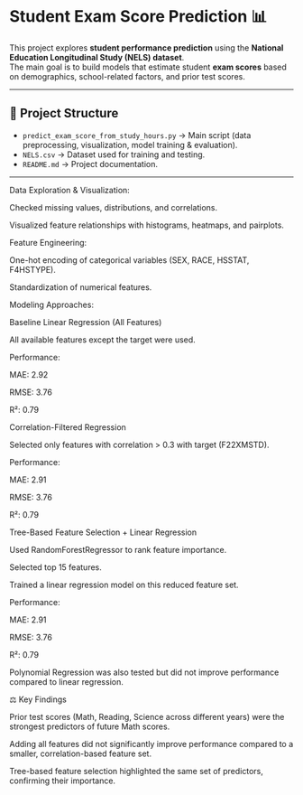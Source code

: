# Student Exam Score Prediction 📊

This project explores **student performance prediction** using the **National Education Longitudinal Study (NELS) dataset**.  
The main goal is to build models that estimate student **exam scores** based on demographics, school-related factors, and prior test scores.

---

## 📂 Project Structure
- `predict_exam_score_from_study_hours.py` → Main script (data preprocessing, visualization, model training & evaluation).
- `NELS.csv` → Dataset used for training and testing.
- `README.md` → Project documentation.

---

Data Exploration & Visualization:

Checked missing values, distributions, and correlations.

Visualized feature relationships with histograms, heatmaps, and pairplots.

Feature Engineering:

One-hot encoding of categorical variables (SEX, RACE, HSSTAT, F4HSTYPE).

Standardization of numerical features.

Modeling Approaches:

Baseline Linear Regression (All Features)

All available features except the target were used.

Performance:

MAE: 2.92

RMSE: 3.76

R²: 0.79

Correlation-Filtered Regression

Selected only features with correlation > 0.3 with target (F22XMSTD).

Performance:

MAE: 2.91

RMSE: 3.76

R²: 0.79

Tree-Based Feature Selection + Linear Regression

Used RandomForestRegressor to rank feature importance.

Selected top 15 features.

Trained a linear regression model on this reduced feature set.

Performance:

MAE: 2.91

RMSE: 3.76

R²: 0.79

Polynomial Regression was also tested but did not improve performance compared to linear regression.

⚖️ Key Findings

Prior test scores (Math, Reading, Science across different years) were the strongest predictors of future Math scores.

Adding all features did not significantly improve performance compared to a smaller, correlation-based feature set.

Tree-based feature selection highlighted the same set of predictors, confirming their importance.
